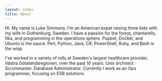 ```yaml
---
layout: index
title: About
---
```


Hi. My name is Luke Simmons. I'm an American expat raising three kids with my wife in Gothenburg, Sweden. I have a passion for the forest, chantarells, <a http="https://en.wikipedia.org/wiki/Fika_(Sweden)">fika</a>, and programming in the operations sphere. Puppet, Docker, and Ubuntu is the sauce. Perl, Python, Java, C#, PowerShell, Ruby, and Bash is the wisp. 

I've worked in a variety of rolls at Sweden's largest healthcare provider, Västra Götalandsregionen, over the past 10 years. Unix architect. Scrummaster. Database Administrator. Currently I work as an Ops programmer, focusing on ESB solutions.
